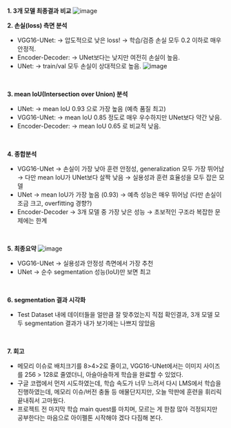 **1. 3개 모델 최종결과 비교**
![image](https://github.com/user-attachments/assets/b3c79462-af6d-4bb4-bef9-a911633a9cb6)
<br>

**2. 손실(loss) 측면 분석**
- VGG16-UNet:
  → 압도적으로 낮은 loss!
  → 학습/검증 손실 모두 0.2 이하로 매우 안정적.
- Encoder-Decoder:
  → UNet보다는 낮지만 여전히 손실이 높음.
- UNet:
  → train/val 모두 손실이 상대적으로 높음.
![image](https://github.com/user-attachments/assets/3ba62608-9d0b-4016-8761-2df340c4d50b)
<br>


**3. mean IoU(Intersection over Union) 분석**
- UNet:
  → mean IoU 0.93 으로 가장 높음 (예측 품질 최고)
- VGG16-UNet:
  → mean IoU 0.85 정도로 매우 우수하지만 UNet보다 약간 낮음.
- Encoder-Decoder:
  → mean IoU 0.65 로 비교적 낮음.
<br>

**4. 종합분석**
- VGG16-UNet
  → 손실이 가장 낮아 훈련 안정성, generalization 모두 가장 뛰어남
  → 다만 mean IoU가 UNet보다 살짝 낮음
  → 실용성과 훈련 효율성을 모두 잡은 모델
- UNet
  → mean IoU가 가장 높음 (0.93)
  → 예측 성능은 매우 뛰어남 (다만 손실이 조금 크고, overfitting 경향?)
- Encoder-Decoder
  → 3개 모델 중 가장 낮은 성능
  → 초보적인 구조라 복잡한 문제에는 한계
<br>

**5. 최종요약**
![image](https://github.com/user-attachments/assets/b51f6bf8-e769-4436-adde-3a3469226f2d)
- VGG16-UNet
  → 실용성과 안정성 측면에서 가장 추천
- UNet
  → 순수 segmentation 성능(IoU)만 보면 최고
<br>

**6. segmentation 결과 시각화**
- Test Dataset 내에 데이터들을 얼만큼 잘 맞추었는지 직접 확인결과, 3개 모델 모두 segmentation 결과가 내가 보기에는 나쁘지 않았음
<br>

**7. 회고**
- 메모리 이슈로 배치크기를 8>4>2로 줄이고, VGG16-UNet에서는 이미지 사이즈를 256 > 128로 줄였더니, 아슬아슬하게 학습을 완료할 수 있었다.
- 구글 코랩에서 먼저 시도하였는데, 학습 속도가 너무 느려서 다시 LMS에서 학습을 진행하였는데, 메모리 이슈/버전 충돌 등 애물단지지만, 오늘 막판에 훈련을 휘리릭 끝내줘서 고마웠다.
- 프로젝트 전 마지막 학습 main quest를 마치며, 모르는 게 한참 많아 걱정되지만 공부한다는 마음으로 아이펠톤 시작해야 겠다 다짐해 본다.
